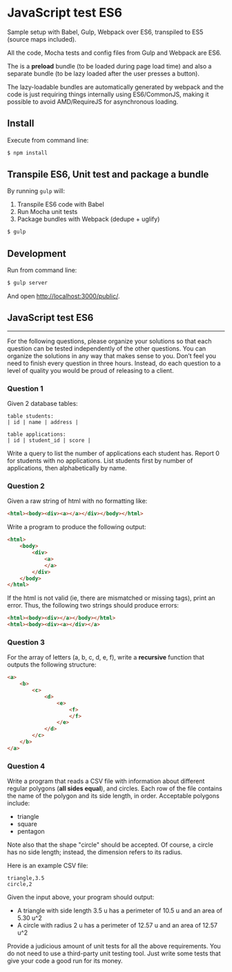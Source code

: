 # JavaScript test ES6

Sample setup with Babel, Gulp, Webpack over ES6, transpiled to ES5 (source maps included).

All the code, Mocha tests and config files from Gulp and Webpack are ES6.

The is a **preload** bundle (to be loaded during page load time) and also a separate bundle (to be lazy loaded after the user presses a button).

The lazy-loadable bundles are automatically generated by webpack and the code is just requiring things internally using ES6/CommonJS, making it possible to avoid AMD/RequireJS for asynchronous loading.

## Install

Execute from command line:

```bash
$ npm install
```

## Transpile ES6, Unit test and package a bundle

By running `gulp` will:

1. Transpile ES6 code with Babel
2. Run Mocha unit tests
3. Package bundles with Webpack (dedupe + uglify)

```bash
$ gulp
```

## Development

Run from command line: 

```bash
$ gulp server 
```

And open [http://localhost:3000/public/](http://localhost:3000/public/).

## JavaScript test ES6

----------------------

For the following questions, please organize your solutions so that each question can be tested independently of the other questions. You can organize the solutions in any way that makes sense to you. Don’t feel you need to finish every question in three hours. Instead, do each question to a level of quality you would be proud of releasing to a client.


### Question 1

Given 2 database tables:

    table students:
    | id | name | address |

    table applications:
    | id | student_id | score |

Write a query to list the number of applications each student has. Report 0 for students with no applications. List students first by number of applications, then alphabetically by name.


### Question 2

Given a raw string of html with no formatting like:

```html
<html><body><div><a></a></div></body></html>
```

Write a program to produce the following output:

```html
<html>
    <body>
        <div>
            <a>
            </a>
        </div>
    </body>
</html>
```

If the html is not valid (ie, there are mismatched or missing tags), print an error. Thus, the following two strings should produce errors:

```html
<html><body><div></a></body></html>
<html><body><div><a></div></a>
```


### Question 3

For the array of letters (a, b, c, d, e, f), write a **recursive** function that outputs the following structure:

```html
<a>
    <b>
        <c>
            <d>
                <e>
                    <f>
                    </f>
                </e>
            </d>
        </c>
    </b>
</a>
```


### Question 4

Write a program that reads a CSV file with information about different regular polygons (**all sides equal**), and circles. Each row of the file contains the name of the polygon and its side length, in order. Acceptable polygons include:

- triangle
- square
- pentagon

Note also that the shape "circle" should be accepted. Of course, a circle has no side length; instead, the dimension refers to its radius.

Here is an example CSV file:

    triangle,3.5
    circle,2

Given the input above, your program should output:

- A triangle with side length 3.5 u has a perimeter of 10.5 u and an area of 5.30 u^2
- A circle with radius 2 u has a perimeter of 12.57 u and an area of 12.57 u^2

Provide a judicious amount of unit tests for all the above requirements. You do not need to use a third-party unit testing tool. Just write some tests that give your code a good run for its money.
